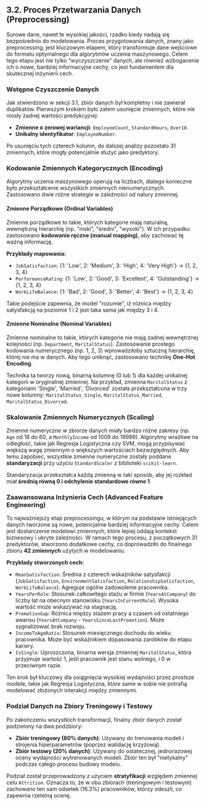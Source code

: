 ## 3.2. Proces Przetwarzania Danych (Preprocessing)

Surowe dane, nawet te wysokiej jakości, rzadko kiedy nadają się bezpośrednio do modelowania. Proces przygotowania danych, znany jako preprocessing, jest kluczowym etapem, który transformuje dane wejściowe do formatu optymalnego dla algorytmów uczenia maszynowego. Celem tego etapu jest nie tylko "wyczyszczenie" danych, ale również wzbogacenie ich o nowe, bardziej informacyjne cechy, co jest fundamentem dla skutecznej inżynierii cech.

### Wstępne Czyszczenie Danych

Jak stwierdzono w sekcji 3.1, zbiór danych był kompletny i nie zawierał duplikatów. Pierwszym krokiem było zatem usunięcie zmiennych, które nie niosły żadnej wartości predykcyjnej:
-   **Zmienne o zerowej wariancji**: `EmployeeCount`, `StandardHours`, `Over18`.
-   **Unikalny identyfikator**: `EmployeeNumber`.

Po usunięciu tych czterech kolumn, do dalszej analizy pozostało 31 zmiennych, które mogły potencjalnie służyć jako predyktory.

### Kodowanie Zmiennych Kategorycznych (Encoding)

Algorytmy uczenia maszynowego operują na liczbach, dlatego konieczne było przekształcenie wszystkich zmiennych nienumerycznych. Zastosowano dwie różne strategie w zależności od natury zmiennej.

#### Zmienne Porządkowe (Ordinal Variables)

Zmienne porządkowe to takie, których kategorie mają naturalną, wewnętrzną hierarchię (np. "niski", "średni", "wysoki"). W ich przypadku zastosowano **kodowanie ręczne (manual mapping)**, aby zachować tę ważną informację.

**Przykłady mapowania:**
-   `JobSatisfaction`: {1: 'Low', 2: 'Medium', 3: 'High', 4: 'Very High'} -> {1, 2, 3, 4}
-   `PerformanceRating`: {1: 'Low', 2: 'Good', 3: 'Excellent', 4: 'Outstanding'} -> {1, 2, 3, 4}
-   `WorkLifeBalance`: {1: 'Bad', 2: 'Good', 3: 'Better', 4: 'Best'} -> {1, 2, 3, 4}

Takie podejście zapewnia, że model "rozumie", iż różnica między satysfakcją na poziomie 1 i 2 jest taka sama jak między 3 i 4.

#### Zmienne Nominalne (Nominal Variables)

Zmienne nominalne to takie, których kategorie nie mają żadnej wewnętrznej kolejności (np. `Department`, `MaritalStatus`). Zastosowanie prostego kodowania numerycznego (np. 1, 2, 3) wprowadziłoby sztuczną hierarchię, której nie ma w danych. Aby tego uniknąć, zastosowano technikę **One-Hot Encoding**.

Technika ta tworzy nową, binarną kolumnę (0 lub 1) dla każdej unikalnej kategorii w oryginalnej zmiennej. Na przykład, zmienna `MaritalStatus` z kategoriami 'Single', 'Married', 'Divorced' została przekształcona w trzy nowe kolumny: `MaritalStatus_Single`, `MaritalStatus_Married`, `MaritalStatus_Divorced`.

### Skalowanie Zmiennych Numerycznych (Scaling)

Zmienne numeryczne w zbiorze danych miały bardzo różne zakresy (np. `Age` od 18 do 60, a `MonthlyIncome` od 1009 do 19999). Algorytmy wrażliwe na odległość, takie jak Regresja Logistyczna czy SVM, mogą przypisywać większą wagę zmiennym o większych wartościach bezwzględnych. Aby temu zapobiec, wszystkie zmienne numeryczne zostały poddane **standaryzacji** przy użyciu `StandardScaler` z biblioteki `scikit-learn`.

Standaryzacja przekształca każdą zmienną w taki sposób, aby jej rozkład miał **średnią równą 0 i odchylenie standardowe równe 1**.

### Zaawansowana Inżynieria Cech (Advanced Feature Engineering)

To najważniejszy etap preprocessingu, w którym na podstawie istniejących danych tworzone są nowe, potencjalnie bardziej informacyjne cechy. Celem jest dostarczenie modelowi zmiennych, które lepiej oddają kontekst biznesowy i ukryte zależności. W ramach tego procesu, z początkowych 31 predyktorów, stworzono dodatkowe cechy, co doprowadziło do finalnego zbioru **42 zmiennych** użytych w modelowaniu.

**Przykłady stworzonych cech:**
-   `MeanSatisfaction`: Średnia z czterech wskaźników satysfakcji (`JobSatisfaction`, `EnvironmentSatisfaction`, `RelationshipSatisfaction`, `WorkLifeBalance`). Agreguje ogólne zadowolenie pracownika.
-   `YearsPerRole`: Stosunek całkowitego stażu w firmie (`YearsAtCompany`) do liczby lat na obecnym stanowisku (`YearsInCurrentRole`). Wysoka wartość może wskazywać na stagnację.
-   `PromotionGap`: Różnica między stażem pracy a czasem od ostatniego awansu (`YearsAtCompany` - `YearsSinceLastPromotion`). Może sygnalizować brak rozwoju.
-   `IncomeToAgeRatio`: Stosunek miesięcznego dochodu do wieku pracownika. Może być wskaźnikiem dopasowania zarobków do etapu kariery.
-   `IsSingle`: Uproszczona, binarna wersja zmiennej `MaritalStatus`, która przyjmuje wartość 1, jeśli pracownik jest stanu wolnego, i 0 w przeciwnym razie.

Ten krok był kluczowy dla osiągnięcia wysokiej wydajności przez prostsze modele, takie jak Regresja Logistyczna, które same w sobie nie potrafią modelować złożonych interakcji między zmiennymi.

### Podział Danych na Zbiory Treningowy i Testowy

Po zakończeniu wszystkich transformacji, finalny zbiór danych został podzielony na dwa podzbiory:
-   **Zbiór treningowy (80% danych)**: Używany do trenowania modeli i strojenia hiperparametrów (poprzez walidację krzyżową).
-   **Zbiór testowy (20% danych)**: Używany do ostatecznej, jednorazowej oceny wydajności wytrenowanych modeli. Zbiór ten był "nietykalny" podczas całego procesu budowy modelu.

Podział został przeprowadzony z użyciem **stratyfikacji** względem zmiennej celu `Attrition`. Oznacza to, że w obu zbiorach (treningowym i testowym) zachowano ten sam odsetek (16.3%) pracowników, którzy odeszli, co zapewnia rzetelną ocenę.